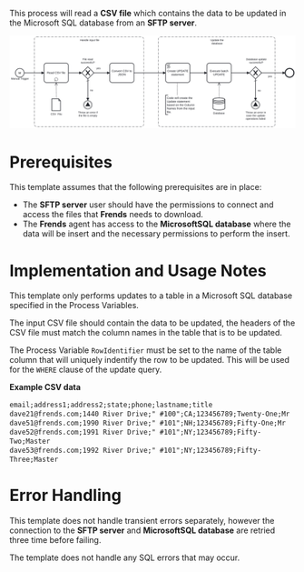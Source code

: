 This process will read a **CSV file** which contains the data to be updated in the Microsoft SQL database from an **SFTP server**. 

![Template](assets/CSV_file_from_SFTP_server_to_MicrosoftSQL_Database_Update.svg)

# Prerequisites

This template assumes that the following prerequisites are in place:

- The **SFTP server** user should have the permissions to connect and access 
  the files that **Frends** needs to download.
- The **Frends** agent has access to the **MicrosoftSQL database** where the data will be insert and the necessary permissions to perform the insert.

# Implementation and Usage Notes

This template only performs updates to a table in a Microsoft SQL database specified in the Process Variables.

The input CSV file should contain the data to be updated, the headers of the CSV file must match the column names in the table that is to be updated.

The Process Variable `RowIdentifier` must be set to the name of the table column that will uniquely indentify the row to be updated. This will be used for the `WHERE` clause of the update query.

**Example CSV data**

```
email;address1;address2;state;phone;lastname;title
dave21@frends.com;1440 River Drive;" #100";CA;123456789;Twenty-One;Mr
dave51@frends.com;1990 River Drive;" #101";NH;123456789;Fifty-One;Mr
dave52@frends.com;1991 River Drive;" #101";NY;123456789;Fifty-Two;Master
dave53@frends.com;1992 River Drive;" #101";NY;123456789;Fifty-Three;Master
```

# Error Handling

This template does not handle transient errors separately, however the connection
to the **SFTP server** and **MicrosoftSQL database** are retried three time before failing.

The template does not handle any SQL errors that may occur.
